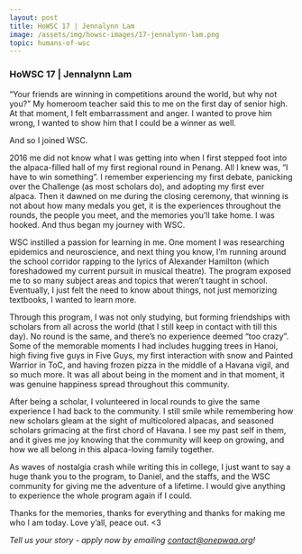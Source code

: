 ```yaml
---
layout: post
title: HoWSC 17 | Jennalynn Lam
image: /assets/img/howsc-images/17-jennalynn-lam.png
topic: humans-of-wsc
---
```


### HoWSC 17 | Jennalynn Lam

“Your friends are winning in competitions around the world, but why not you?” My homeroom teacher said this to me on the first day of senior high. At that moment, I felt embarrassment and anger. I wanted to prove him wrong, I wanted to show him that I could be a winner as well. 

And so I joined WSC.

2016 me did not know what I was getting into when I first stepped foot into the alpaca-filled hall of my first regional round in Penang. All I knew was, “I have to win something”. I remember experiencing my first debate, panicking over the Challenge (as most scholars do), and adopting my first ever alpaca. Then it dawned on me during the closing ceremony, that winning is not about how many medals you get, it is the experiences throughout the rounds, the people you meet, and the memories you’ll take home. I was hooked. And thus began my journey with WSC.

WSC instilled a passion for learning in me. One moment I was researching epidemics and neuroscience, and next thing you know, I’m running around the school corridor rapping to the lyrics of Alexander Hamilton (which foreshadowed my current pursuit in musical theatre). The program exposed me to so many subject areas and topics that weren’t taught in school. Eventually, I just felt the need to know about things, not just memorizing textbooks, I wanted to learn more. 

Through this program, I was not only studying, but forming friendships with scholars from all across the world (that I still keep in contact with till this day). No round is the same, and there’s no experience deemed “too crazy”.  Some of the memorable moments I had includes hugging trees in Hanoi, high fiving five guys in Five Guys, my first interaction with snow and Painted Warrior in ToC, and having frozen pizza in the middle of a Havana vigil, and so much more. It was all about being in the moment and in that moment, it was genuine happiness spread throughout this community.

After being a scholar, I volunteered in local rounds to give the same experience I had back to the community. I still smile while remembering how new scholars gleam at the sight of multicolored alpacas, and seasoned scholars grimacing at the first chord of Havana. I see my past self in them, and it gives me joy knowing that the community will keep on growing, and how we all belong in this alpaca-loving family together. 

As waves of nostalgia crash while writing this in college, I just want to say a huge thank you to the program, to Daniel, and the staffs, and the WSC community for giving me the adventure of a lifetime. I would give anything to experience the whole program again if I could. 

Thanks for the memories, thanks for everything and thanks for making me who I am today. Love y’all, peace out. <3

*Tell us your story - apply now by emailing [contact@onepwaa.org](mailto:contact@onepwaa.org)!*
